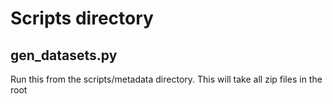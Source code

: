 # Scripts directory

## gen_datasets.py
Run this from the scripts/metadata directory.  This will take all zip files in the root